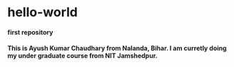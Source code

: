 # hello-world
#### first repository
#### This is Ayush Kumar Chaudhary from Nalanda, Bihar. I am curretly doing my under graduate course from NIT Jamshedpur.  
